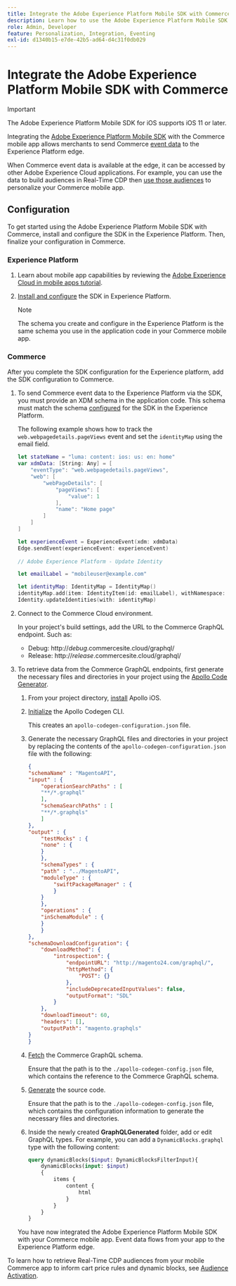 ```yaml
---
title: Integrate the Adobe Experience Platform Mobile SDK with Commerce
description: Learn how to use the Adobe Experience Platform Mobile SDK with your headless or custom Commerce storefront.
role: Admin, Developer
feature: Personalization, Integration, Eventing
exl-id: d1340b15-e7de-42b5-ad64-d4c31f0db029
---
```

# Integrate the Adobe Experience Platform Mobile SDK with Commerce

>[!IMPORTANT]
>
>The Adobe Experience Platform Mobile SDK for iOS supports iOS 11 or later.

Integrating the [Adobe Experience Platform Mobile SDK](https://developer.adobe.com/client-sdks/documentation/) with the Commerce mobile app allows merchants to send Commerce  [event data](events.md) to the Experience Platform edge.

When Commerce event data is available at the edge, it can be accessed by other Adobe Experience Cloud applications. For example, you can use the data to build audiences in Real-Time CDP then [use those audiences](https://experienceleague.adobe.com/docs/commerce-admin/customers/audience-activation.html) to personalize your Commerce mobile app.

## Configuration

To get started using the Adobe Experience Platform Mobile SDK with Commerce, install and configure the SDK in the Experience Platform. Then, finalize your configuration in Commerce.

### Experience Platform

1. Learn about mobile app capabilities by reviewing the [Adobe Experience Cloud in mobile apps tutorial](https://experienceleague.adobe.com/docs/platform-learn/implement-mobile-sdk/overview.html).

1. [Install and configure](https://developer.adobe.com/client-sdks/documentation/getting-started/) the SDK in Experience Platform.

    >[!NOTE]
    >
    >The schema you create and configure in the Experience Platform is the same schema you use in the application code in your Commerce mobile app. 

### Commerce

After you complete the SDK configuration for the Experience platform, add the SDK configuration to Commerce.

1. To send Commerce event data to the Experience Platform via the SDK, you must provide an XDM schema in the application code. This schema must match the schema [configured](https://developer.adobe.com/client-sdks/documentation/getting-started/set-up-schemas-and-datasets/) for the SDK in the Experience Platform.

    The following example shows how to track the `web.webpagedetails.pageViews` event and set the `identityMap` using the email field.

    ```swift
    let stateName = "luma: content: ios: us: en: home"
    var xdmData: [String: Any] = [
        "eventType": "web.webpagedetails.pageViews",
        "web": [
            "webPageDetails": [
                "pageViews": [
                    "value": 1
                ],
                "name": "Home page"
            ]
        ]
    ]

    let experienceEvent = ExperienceEvent(xdm: xdmData)
    Edge.sendEvent(experienceEvent: experienceEvent)
        
    // Adobe Experience Platform - Update Identity

    let emailLabel = "mobileuser@example.com"

    let identityMap: IdentityMap = IdentityMap()
    identityMap.add(item: IdentityItem(id: emailLabel), withNamespace: "Email")
    Identity.updateIdentities(with: identityMap)
    ```

1. Connect to the Commerce Cloud environment.

    In your project's build settings, add the URL to the Commerce GraphQL endpoint. Such as:

    - Debug: http://_debug_.commercesite.cloud/graphql/
    - Release: http://_release_.commercesite.cloud/graphql/
    
1. To retrieve data from the Commerce GraphQL endpoints, first generate the necessary files and directories in your project using the [Apollo Code Generator](https://www.apollographql.com/docs/ios/).

    1. From your project directory, [install](https://www.apollographql.com/docs/ios/get-started#1-install-the-apollo-frameworks) Apollo iOS.
    
    1. [Initialize](https://www.apollographql.com/docs/ios/code-generation/codegen-cli/#initialize) the Apollo Codegen CLI.
    
        This creates an `apollo-codegen-configuration.json` file.
        
    1. Generate the necessary GraphQL files and directories in your project by replacing the contents of the `apollo-codegen-configuration.json` file with the following:

        ```json
        {
        "schemaName" : "MagentoAPI",
        "input" : {
            "operationSearchPaths" : [
            "**/*.graphql"
            ],
            "schemaSearchPaths" : [
            "**/*.graphqls"
            ]
        },
        "output" : {
            "testMocks" : {
            "none" : {
            }
            },
            "schemaTypes" : {
            "path" : "../MagentoAPI",
            "moduleType" : {
                "swiftPackageManager" : {
                }
            }
            },
            "operations" : {
            "inSchemaModule" : {
            }
            }
        },
        "schemaDownloadConfiguration": {
            "downloadMethod": {
                "introspection": {
                    "endpointURL": "http://magento24.com/graphql/",
                    "httpMethod": {
                        "POST": {}
                    },
                    "includeDeprecatedInputValues": false,
                    "outputFormat": "SDL"
                }
            },
            "downloadTimeout": 60,
            "headers": [],
            "outputPath": "magento.graphqls"
        }
        }
        ```
        
    1. [Fetch](https://www.apollographql.com/docs/ios/code-generation/codegen-cli/#fetch-schema) the Commerce GraphQL schema.
    
        Ensure that the path is to the `./apollo-codegen-config.json` file, which contains the reference to the Commerce GraphQL schema.

    1. [Generate](https://www.apollographql.com/docs/ios/code-generation/codegen-cli/#generate) the source code.
    
        Ensure that the path is to the `./apollo-codegen-config.json` file, which contains the configuration information to generate the necessary files and directories.

    1. Inside the newly created **GraphQLGenerated** folder, add or edit GraphQL types. For example, you can add a `DynamicBlocks.graphql` type with the following content:

        ```graphql
        query dynamicBlocks($input: DynamicBlocksFilterInput){
            dynamicBlocks(input: $input)
            {
                items {
                    content {
                        html
                    }
                }
            }
        }
        ```

    You have now integrated the Adobe Experience Platform Mobile SDK with your Commerce mobile app. Event data flows from your app to the Experience Platform edge.

To learn how to retrieve Real-Time CDP audiences from your mobile Commerce app to inform cart price rules and dynamic blocks, see [Audience Activation](https://experienceleague.adobe.com/docs/commerce-admin/customers/audience-activation.html).

